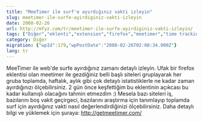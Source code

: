 ```yaml
---
title: "MeeTimer ile surf'e ayırdığınız vakti izleyin"
slug: meetimer-ile-surfe-ayirdiginiz-vakti-izleyin
date: 2008-02-26
url: http://mfyz.com/tr/meetimer-ile-surfe-ayirdiginiz-vakti-izleyin/
tags: ["Diğer","eklenti","extension","firefox","meetimer","time tracking","zaman"]
category: Diğer
migration: {"wpId":179,"wpPostDate":"2008-02-26T02:08:34.000Z"}
lang: tr
---
```


MeeTimer ile web'de surfe ayırdığınız zamanı detaylı izleyin. Ufak bir firefox eklentisi olan meetimer ile gezdiğiniz belli başlı siteleri gruplayarak her gruba toplamda, haftalık, aylık gibi çok detaylı istatistiklerle ne kadar zaman ayırdığınızı ölçebilirsiniz. 2 gün önce keşfettiğim bu eklentinin açıkcası bu kadar kullanışlı olacağını tahmin etmezdim :) Mesela bazı siteleri iş, bazılarını boş vakit geçirgeci, bazılarını araştırma için tanımlayıp toplamda surf için ayırdığınız vakti nasıl değerlendirdiğinizi ölçebilirsiniz. Daha detaylı bilgi ve yüklemek için şuraya: http://getmeetimer.com/